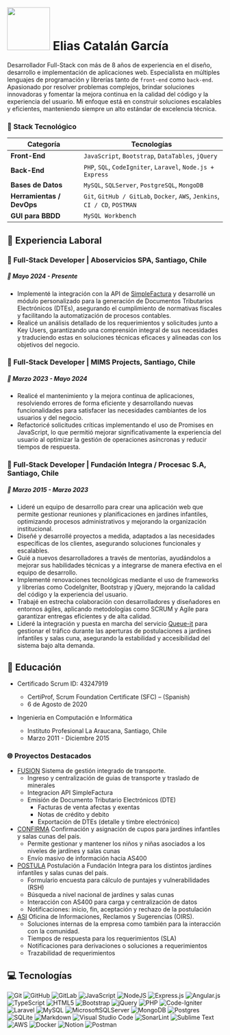 
# <img src="https://media.giphy.com/media/QTfX9Ejfra3ZmNxh6B/giphy.gif?cid=790b7611bfoasj7zac7k5dq5sp5c47ffszb4djlslhpvlye7&ep=v1_stickers_search&rid=giphy.gif&ct=s" width="100px"> Elias Catalán García 
Desarrollador Full-Stack con más de 8 años de experiencia en el diseño, desarrollo e implementación de aplicaciones web. Especialista en múltiples lenguajes de programación y librerías tanto de `front-end` como `back-end`. Apasionado por resolver problemas complejos, brindar soluciones innovadoras y fomentar la mejora continua en la calidad del código y la experiencia del usuario. Mi enfoque está en construir soluciones escalables y eficientes, manteniendo siempre un alto estándar de excelencia técnica.

### 🧠 Stack Tecnológico

| Categoría              | Tecnologías                                                                 |
|------------------------|------------------------------------------------------------------------------|
| **Front-End**          | `JavaScript`, `Bootstrap`, `DataTables`, `jQuery`                            |
| **Back-End**           | `PHP`, `SQL`, `CodeIgniter`, `Laravel`, `Node.js + Express`                  |
| **Bases de Datos**     | `MySQL`, `SQLServer`, `PostgreSQL`, `MongoDB`                                |
| **Herramientas / DevOps** | `Git`, `GitHub / GitLab`, `Docker`, `AWS`, `Jenkins`, `CI / CD`, `POSTMAN` |
| **GUI para BBDD**      | `MySQL Workbench`                                                            |

<!-- ## 📎 Información contacto 
- Santiago, San Bernardo, Chile
- Mail: [ecatalan.code@gmail.com](mailto:ecatalan.code@gmail.com)
- LinkedIn: www.linkedin.com/in/ecatalan
- GitHub: www.github.com/EliasCatalan] -->

## 🏢 Experiencia Laboral
### 📌 Full-Stack Developer | Aboservicios SPA, Santiago, Chile
##### 📅 Mayo 2024 - Presente 
- Implementé la integración con la API de [SimpleFactura](https://simplefactura.cl) y desarrollé un módulo personalizado para la generación de Documentos Tributarios Electrónicos (DTEs), asegurando el cumplimiento de normativas fiscales y facilitando la automatización de procesos contables.
- Realicé un análisis detallado de los requerimientos y solicitudes junto a Key Users, garantizando una comprensión integral de sus necesidades y traduciendo estas en soluciones técnicas eficaces y alineadas con los objetivos del negocio.

### 📌 Full-Stack Developer | MIMS Projects, Santiago, Chile
##### 📅 Marzo 2023 - Mayo 2024
- Realicé el mantenimiento y la mejora continua de aplicaciones, resolviendo errores de forma eficiente y desarrollando nuevas funcionalidades para satisfacer las necesidades cambiantes de los usuarios y del negocio.
- Refactoricé solicitudes críticas implementando el uso de Promises en JavaScript, lo que permitió mejorar significativamente la experiencia del usuario al optimizar la gestión de operaciones asíncronas y reducir tiempos de respuesta.

### 📌 Full-Stack Developer | Fundación Integra / Procesac S.A, Santiago, Chile
##### 📅 Marzo 2015 - Marzo 2023
- Lideré un equipo de desarrollo para crear una aplicación web que permite gestionar reuniones y planificaciones en jardines infantiles, optimizando procesos administrativos y mejorando la organización institucional.
- Diseñé y desarrollé proyectos a medida, adaptados a las necesidades específicas de los clientes, asegurando soluciones funcionales y escalables.
- Guié a nuevos desarrolladores a través de mentorías, ayudándolos a mejorar sus habilidades técnicas y a integrarse de manera efectiva en el equipo de desarrollo.
- Implementé renovaciones tecnológicas mediante el uso de frameworks y librerías como CodeIgniter, Bootstrap y jQuery, mejorando la calidad del código y la experiencia del usuario.
- Trabajé en estrecha colaboración con desarrolladores y diseñadores en entornos ágiles, aplicando metodologías como SCRUM y Agile para garantizar entregas eficientes y de alta calidad.
- Lideré la integración y puesta en marcha del servicio [Queue-it](https://queue-it.com) para gestionar el tráfico durante las aperturas de postulaciones a jardines infantiles y salas cuna, asegurando la estabilidad y accesibilidad del sistema bajo alta demanda.

## 🏫 Educación
* Certificado Scrum ID: 43247919
  + CertiProf, Scrum Foundation Certificate (SFC) – (Spanish)
  + 6 de Agosto de 2020
  
* Ingenieria en Computación e Informática
  + Instituto Profesional La Araucana, Santiago, Chile
  + Marzo 2011 - Diciembre 2015

<!-- ### 👨‍💻 Habilidades Técnicas
* Lenguajes de Programación: `JavaScript`, `PHP`, `SQL`
* Frameworks y Librerías: `CodeIgniter`, `Laravel`, `Node.js + Express`, `Bootstrap`, `DataTables`, `jQuery`
* Bases de Datos: `MySQL`, `SQLServer`, `PostgreSQL`, `MongoDB`
* Herramientas y Tecnologías: `Git`, `Docker`, `AWS`, `Jenkins`, `MYSQL Workbench`, `GitHub / GitLab`, `CI / CD`, `POSTMAN` -->

### 🌐 Proyectos Destacados
*  [FUSION](https://fusion.deltainformatica.cl) Sistema de gestión integrado de transporte.
    + Ingreso y centralización de guias de transporte y traslado de minerales
    + Integracion API SimpleFactura
    + Emisión de Documento Tributario Electrónicos (DTE)
      + Facturas de venta afectas y exentas
      + Notas de crédito y debito
      + Exportación de DTEs (detalle y timbre electrónico) 
* [CONFIRMA](https://confirma.integra.cl) Confirmación y asignación de cupos para jardínes infantíles y salas cunas del país.
    + Permite gestionar y mantener los niños y niñas asociados a los niveles de jardínes y salas cunas
    + Envío masivo de información hacia AS400
* [POSTULA](https://postula.integra.cl) Postulación a Fundación Integra para los distintos jardínes infantíles y salas cunas del país.
    + Formulario encuesta para cálculo de puntajes y vulnerabilidades (RSH)
    + Búsqueda a nivel nacional de jardínes y salas cunas
    + Interacción con AS400 para carga y centralización de datos
    + Notificaciones: inicio, fin, aceptación y rechazo de la postulación
* [ASI](https://asi.integra.cl) Oficina de Informaciones, Reclamos y Sugerencias (OIRS).
    + Soluciones internas de la empresa como también para la interacción con la comunidad.
    + Tiempos de respuesta para los requerimientos (SLA)
    + Notificaciones para derivaciones o soluciones a requerimientos
    + Trazabilidad de requerimientos

## 💻 Tecnologías
![Git](https://img.shields.io/badge/git-%23F05033.svg?style=flat&logo=git&logoColor=white)
![GitHub](https://img.shields.io/badge/github-%23121011.svg?style=flat&logo=github&logoColor=white)
![GitLab](https://img.shields.io/badge/gitlab-%23181717.svg?style=flat&logo=gitlab&logoColor=white)
![JavaScript](https://img.shields.io/badge/javascript-%23323330.svg?style=flat&logo=javascript&logoColor=%23F7DF1E)
![NodeJS](https://img.shields.io/badge/node.js-6DA55F?style=flat&logo=node.js&logoColor=white)
![Express.js](https://img.shields.io/badge/express.js-%23404d59.svg?style=flat&logo=express&logoColor=%2361DAFB)
![Angular.js](https://img.shields.io/badge/angular.js-%23E23237.svg?style=flat&logo=angularjs&logoColor=white)
![TypeScript](https://img.shields.io/badge/typescript-%23007ACC.svg?style=flat&logo=typescript&logoColor=white)
![HTML5](https://img.shields.io/badge/html5-%23E34F26.svg?style=flat&logo=html5&logoColor=white)
![Bootstrap](https://img.shields.io/badge/bootstrap-%238511FA.svg?style=flat&logo=bootstrap&logoColor=white)
![jQuery](https://img.shields.io/badge/jquery-%230769AD.svg?style=flat&logo=jquery&logoColor=white)
![PHP](https://img.shields.io/badge/php-%23777BB4.svg?style=flat&logo=php&logoColor=white)
![Code-Igniter](https://img.shields.io/badge/CodeIgniter-%23EF4223.svg?style=flat&logo=codeIgniter&logoColor=white)
![Laravel](https://img.shields.io/badge/laravel-%23FF2D20.svg?style=flat&logo=laravel&logoColor=white)
![MySQL](https://img.shields.io/badge/mysql-4479A1.svg?style=flat&logo=mysql&logoColor=white)
![MicrosoftSQLServer](https://img.shields.io/badge/Microsoft%20SQL%20Server-CC2927?style=flat&logo=microsoft%20sql%20server&logoColor=white)
![MongoDB](https://img.shields.io/badge/MongoDB-%234ea94b.svg?style=flat&logo=mongodb&logoColor=white)
![Postgres](https://img.shields.io/badge/postgres-%23316192.svg?style=flat&logo=postgresql&logoColor=white)
![SQLite](https://img.shields.io/badge/sqlite-%2307405e.svg?style=flat&logo=sqlite&logoColor=white)
![Markdown](https://img.shields.io/badge/markdown-%23000000.svg?style=flat&logo=markdown&logoColor=white)
![Visual Studio Code](https://img.shields.io/badge/Visual%20Studio%20Code-0078d7.svg?style=flat&logo=visual-studio-code&logoColor=white)
![SonarLint](https://img.shields.io/badge/SonarLint-CB2029?style=flat&logo=SONARLINT&logoColor=white)
![Sublime Text](https://img.shields.io/badge/sublime_text-%23575757.svg?style=flat&logo=sublime-text&logoColor=important)
![AWS](https://img.shields.io/badge/AWS-%23FF9900.svg?style=flat&logo=amazon-aws&logoColor=white)
![Docker](https://img.shields.io/badge/docker-%230db7ed.svg?style=flat&logo=docker&logoColor=white)
![Notion](https://img.shields.io/badge/Notion-%23000000.svg?style=flat&logo=notion&logoColor=white)
![Postman](https://img.shields.io/badge/Postman-FF6C37?style=flat&logo=postman&logoColor=white)
